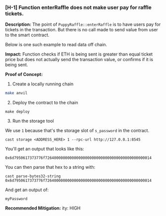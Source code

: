 ### [H-1] Function enterRaffle does not make user pay for raffle tickets.

**Description:** The point of `PuppyRaffle::enterRaffle` is to have users pay for tickets in the transaction. But there is no call made to send value from user to the smart contract.

Below is one such example to read data off chain.

**Impact:** Function checks if ETH is being sent is greater than equal ticket price but does not actually send the transaction value, or confirms if it is being sent.

**Proof of Concept:**

1. Create a locally running chain

```bash
make anvil
```

2. Deploy the contract to the chain

```
make deploy
```

3. Run the storage tool

We use `1` because that's the storage slot of `s_password` in the contract.

```
cast storage <ADDRESS_HERE> 1 --rpc-url http://127.0.0.1:8545
```

You'll get an output that looks like this:

`0x6d7950617373776f726400000000000000000000000000000000000000000014`

You can then parse that hex to a string with:

```
cast parse-bytes32-string 0x6d7950617373776f726400000000000000000000000000000000000000000014
```

And get an output of:

```
myPassword
```

**Recommended Mitigation:**
ity: HIGH

